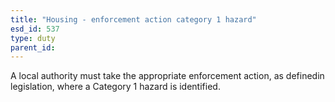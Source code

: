 ```yaml
---
title: "Housing - enforcement action category 1 hazard"
esd_id: 537
type: duty
parent_id:  
---
```


A local authority must take the appropriate enforcement action, as definedin legislation, where a Category 1 hazard is identified.

